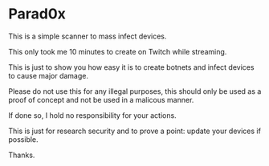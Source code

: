 # Parad0x
This is a simple scanner to mass infect devices.

This only took me 10 minutes to create on Twitch while streaming.

This is just to show you how easy it is to create botnets and infect devices to cause major damage.

Please do not use this for any illegal purposes, this should only be used as a proof of concept and not be used in a malicous manner. 

If done so, I hold no responsibility for your actions.

This is just for research security and to prove a point: update your devices if possible.

Thanks.
